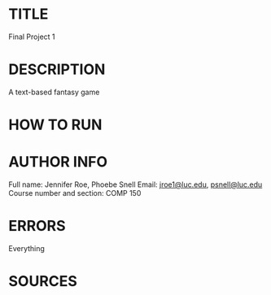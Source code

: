 # TITLE
 Final Project 1

# DESCRIPTION
A text-based fantasy game

# HOW TO RUN 


# AUTHOR INFO
 Full name: Jennifer Roe, Phoebe Snell
 Email: jroe1@luc.edu, psnell@luc.edu
 Course number and section: COMP 150

# ERRORS 
 Everything

# SOURCES

